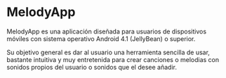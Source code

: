 MelodyApp
=========

MelodyApp es una aplicación diseñada para usuarios de dispositivos móviles con sistema operativo Android 4.1 (JellyBean) o superior.

Su objetivo general es dar al usuario una herramienta sencilla de usar, bastante intuitiva y muy entretenida para crear canciones
o melodias con sonidos propios del usuario o sonidos que el desee añadir.

